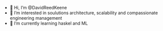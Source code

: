 - 👋 Hi, I’m @DavidReedKeene
- 👀 I’m interested in soulutions architecture, scalability and compassionate engineering management
- 🌱 I’m currently learning haskel and ML

<!---
DavidReedKeene/DavidReedKeene is a ✨ special ✨ repository because its `README.md` (this file) appears on your GitHub profile.
You can click the Preview link to take a look at your changes.
--->
